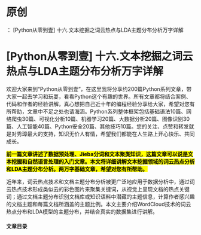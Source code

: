 # 原创
：  [Python从零到壹] 十六.文本挖掘之词云热点与LDA主题分布分析万字详解

# [Python从零到壹] 十六.文本挖掘之词云热点与LDA主题分布分析万字详解

欢迎大家来到“Python从零到壹”，在这里我将分享约200篇Python系列文章，带大家一起去学习和玩耍，看看Python这个有趣的世界。所有文章都将结合案例、代码和作者的经验讲解，真心想把自己近十年的编程经验分享给大家，希望对您有所帮助，文章中不足之处也请海涵。Python系列整体框架包括基础语法10篇、网络爬虫30篇、可视化分析10篇、机器学习20篇、大数据分析20篇、图像识别30篇、人工智能40篇、Python安全20篇、其他技巧10篇。您的关注、点赞和转发就是对秀璋最大的支持，知识无价人有情，希望我们都能在人生路上开心快乐、共同成长。

<mark>**前一篇文章讲述了数据预处理、Jieba分词和文本聚类知识，这篇文章可以说是文本挖掘和自然语言处理的入门文章。本文将详细讲解文本挖掘领域的词云热点分析和LDA主题分布分析。两万字基础文章，希望对您有所帮助。**</mark>

近年来，词云热点技术和文档主题分布分析被更广泛地应用于数据分析中，通过词云热点技术形成类似云的彩色图片来聚集关键词，从视觉上呈现文档的热点关键词；通过文档主题分布识别文档库或知识语料中潜藏的主题信息，计算作者感兴趣的文档主题和每篇文档所涵盖的主题比例。本文主要介绍WordCloud技术的词云热点分布和LDA模型的主题分布，并结合真实的数据集进行讲解。

#### 文章目录
